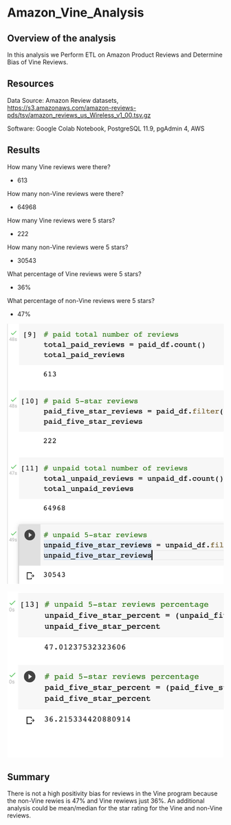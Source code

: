 # Amazon_Vine_Analysis

## Overview of the analysis

In this analysis we Perform ETL on Amazon Product Reviews and Determine Bias of Vine Reviews. 


## Resources

Data Source: Amazon Review datasets, https://s3.amazonaws.com/amazon-reviews-pds/tsv/amazon_reviews_us_Wireless_v1_00.tsv.gz

Software: Google Colab Notebook, PostgreSQL 11.9, pgAdmin 4, AWS


## Results

How many Vine reviews were there?

- 613

How many non-Vine reviews were there?

- 64968

How many Vine reviews were 5 stars?

- 222

 How many non-Vine reviews were 5 stars?

 - 30543

What percentage of Vine reviews were 5 stars? 

- 36%

What percentage of non-Vine reviews were 5 stars?

- 47%

![Img1.png](Img/Img1.png)

![Img2.png](Img/Img2.png)

## Summary

There is not a high positivity bias for reviews in the Vine program because the non-Vine rewies is 47% and Vine rewiews just 36%. 
An additional analysis could be mean/median for the star rating for the Vine and non-Vine reviews.
